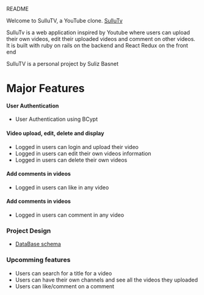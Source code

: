 README

Welcome to SulluTV, a YouTube clone. [SulluTv](https://sullutv.herokuapp.com/)

SulluTv is a web application inspired by Youtube where users can upload their own videos, edit their uploaded videos and comment on other videos. It is built with ruby on rails on the backend and React Redux on the front end

SulluTV is a personal project by Suliz Basnet

# Major Features

#### User Authentication
  * User Authentication using BCypt
  
#### Video upload, edit, delete and display 
  * Logged in users can login and upload their video
  * Logged in users can edit their own videos information 
  * Logged in users can delete their own videos
  
#### Add comments in videos
  * Logged in users can like in any video
  
#### Add comments in videos
  * Logged in users can comment in any video
  
### Project Design 
  * [DataBase schema](https://github.com/sulizz/SulluTv/wiki/Database-Schema)
  
### Upcomming features
  * Users can search for a title for a video
  * Users can have their own channels and see all the videos they uploaded 
  * Users can like/comment on a comment 

